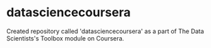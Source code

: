datasciencecoursera
===================

Created repository called 'datasciencecoursera' as a part of The Data Scientists's Toolbox module on Coursera.
